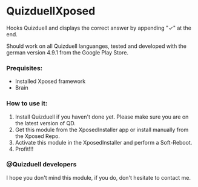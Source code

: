 # QuizduellXposed

Hooks Quizduell and displays the correct answer by appending "✓" at the end.

Should work on all Quizduell languanges, tested and developed with the german version 4.9.1 from the Google Play Store.

### Prequisites:

- Installed Xposed framework
- Brain

### How to use it:

1. Install Quizduell if you haven't done yet. Please make sure you are on the latest version of QD.
2. Get this module from the XposedInstaller app or install manually from the Xposed Repo.
3. Activate this module in the XposedInstaller and perform a Soft-Reboot.
4. Profit!!!

### @Quizduell developers

I hope you don't mind this module, if you do, don't hesitate to contact me.

